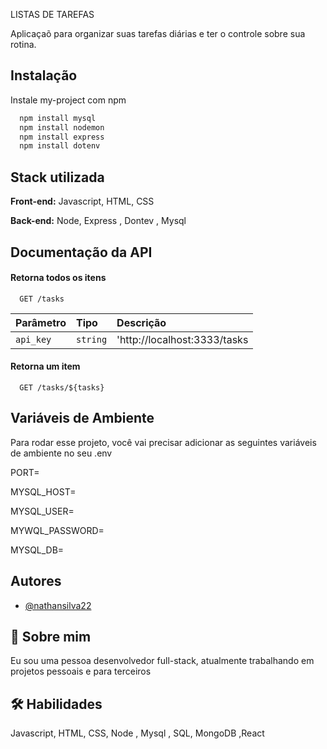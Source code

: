 
LISTAS DE TAREFAS

Aplicaçaõ para organizar suas tarefas diárias e ter o controle sobre sua rotina.



## Instalação

Instale my-project com npm

```bash
  npm install mysql
  npm install nodemon
  npm install express
  npm install dotenv
```
    
## Stack utilizada

**Front-end:** Javascript, HTML, CSS

**Back-end:** Node, Express , Dontev , Mysql


## Documentação da API

#### Retorna todos os itens

```http
  GET /tasks
```

| Parâmetro   | Tipo       | Descrição                           |
| :---------- | :--------- | :---------------------------------- |
| `api_key` | `string` | 'http://localhost:3333/tasks|

#### Retorna um item

```http
  GET /tasks/${tasks}
```




## Variáveis de Ambiente

Para rodar esse projeto, você vai precisar adicionar as seguintes variáveis de ambiente no seu .env

PORT=

MYSQL_HOST=

MYSQL_USER=

MYWQL_PASSWORD=

MYSQL_DB=


## Autores

- [@nathansilva22](https://www.github.com/nathansilva22)


## 🚀 Sobre mim
Eu sou uma pessoa desenvolvedor full-stack, atualmente trabalhando em projetos pessoais e para terceiros


## 🛠 Habilidades
Javascript, HTML, CSS, Node , Mysql , SQL, MongoDB ,React 

